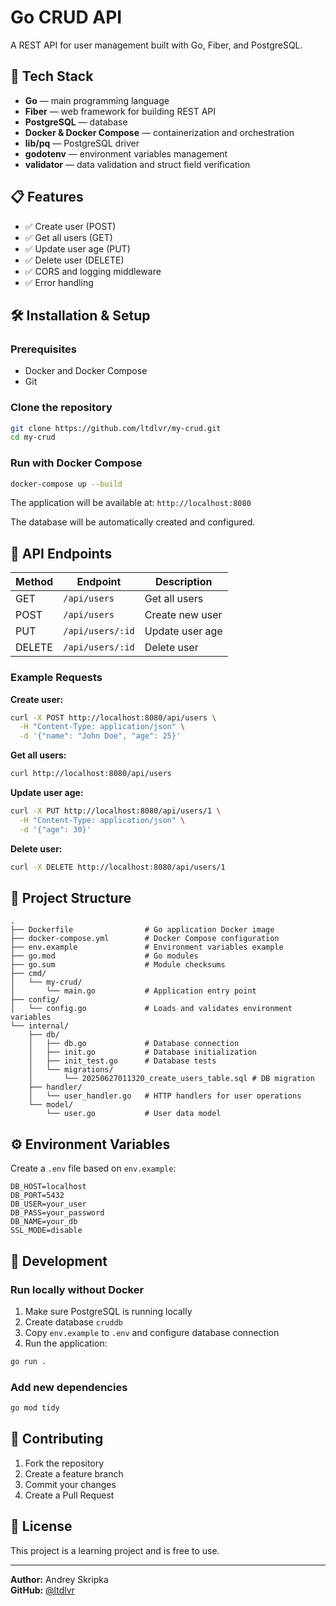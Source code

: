 # Go CRUD API

A REST API for user management built with Go, Fiber, and PostgreSQL.

## 🚀 Tech Stack

- **Go** — main programming language
- **Fiber** — web framework for building REST API
- **PostgreSQL** — database
- **Docker & Docker Compose** — containerization and orchestration
- **lib/pq** — PostgreSQL driver
- **godotenv** — environment variables management
- **validator** — data validation and struct field verification

## 📋 Features 

- ✅ Create user (POST)
- ✅ Get all users (GET)
- ✅ Update user age (PUT)
- ✅ Delete user (DELETE)
- ✅ CORS and logging middleware
- ✅ Error handling

## 🛠 Installation & Setup

### Prerequisites
- Docker and Docker Compose
- Git

### Clone the repository
```bash
git clone https://github.com/ltdlvr/my-crud.git
cd my-crud
```

### Run with Docker Compose
```bash
docker-compose up --build
```

The application will be available at: `http://localhost:8080`

The database will be automatically created and configured.

## 📡 API Endpoints

| Method | Endpoint         | Description     |
|--------|------------------|-----------------|
| GET    | `/api/users`     | Get all users   |
| POST   | `/api/users`     | Create new user |
| PUT    | `/api/users/:id` | Update user age |
| DELETE | `/api/users/:id` | Delete user     |

### Example Requests

**Create user:**
```bash
curl -X POST http://localhost:8080/api/users \
  -H "Content-Type: application/json" \
  -d '{"name": "John Doe", "age": 25}'
```

**Get all users:**
```bash
curl http://localhost:8080/api/users
```

**Update user age:**
```bash
curl -X PUT http://localhost:8080/api/users/1 \
  -H "Content-Type: application/json" \
  -d '{"age": 30}'
```

**Delete user:**
```bash
curl -X DELETE http://localhost:8080/api/users/1
```



## 📁 Project Structure

```
.
├── Dockerfile                # Go application Docker image
├── docker-compose.yml        # Docker Compose configuration
├── env.example               # Environment variables example
├── go.mod                    # Go modules
├── go.sum                    # Module checksums
├── cmd/
│   └── my-crud/
│       └── main.go           # Application entry point
├── config/
│   └── config.go             # Loads and validates environment variables
└── internal/
    ├── db/
    │   ├── db.go             # Database connection
    │   ├── init.go           # Database initialization
    │   ├── init_test.go      # Database tests
    │   └── migrations/
    │       └── 20250627011320_create_users_table.sql # DB migration
    ├── handler/
    │   └── user_handler.go   # HTTP handlers for user operations
    └── model/
        └── user.go           # User data model
```

## ⚙️ Environment Variables

Create a `.env` file based on `env.example`:

```env
DB_HOST=localhost
DB_PORT=5432
DB_USER=your_user
DB_PASS=your_password
DB_NAME=your_db
SSL_MODE=disable
```

## 🔧 Development

### Run locally without Docker
1. Make sure PostgreSQL is running locally
2. Create database `cruddb`
3. Copy `env.example` to `.env` and configure database connection
4. Run the application:
```bash
go run .
```

### Add new dependencies
```bash
go mod tidy
```

## 🤝 Contributing

1. Fork the repository
2. Create a feature branch
3. Commit your changes
4. Create a Pull Request

## 📄 License

This project is a learning project and is free to use.

---

**Author:** Andrey Skripka  
**GitHub:** [@ltdlvr](https://github.com/ltdlvr)
